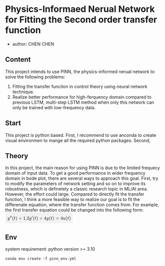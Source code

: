 # Physics-Informaed Nerual Network for Fitting the Second order transfer function

- author: CHEN CHEN

## Content

This project intends to use PINN, the physics-informed nerual network to solve the following problems:

1. Fitting the transfer funciton in control theory using neural network technique.
2. Realize better performance for high-ferquency domain compared to previous LSTM, multi-step LSTM method when only this network can only be trained with low-frequency data.

## Start

This project is python based.
First, I recommend to use anconda to create visual environmen to mange all the required python packages.
Second,

## Theory

In this project, the main reason for using PINN is due to the limited frequecy domain of input data.
To get a good performance in wider frequency domain in bode plot, there are several ways to approach this goal. First, try to modify the parameters of network setting and so on to improve its robustness, which is definetely a classic research topic in ML/AI area.
However, the effort could large. Compared to directly fit the transfer function, I think a more feasible way to realize our goal is to fit the differenate equation, where the transfer function comes from.
For example, the first transfer equation could be changed into the following form:
![alt text](image.png)

## Env

system requirement: python version >= 3.10

```
conda env create -f pinn_env.yml
```
